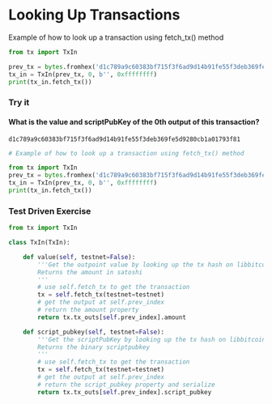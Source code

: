 
# Looking Up Transactions

Example of how to look up a transaction using fetch_tx() method

```python
from tx import TxIn

prev_tx = bytes.fromhex('d1c789a9c60383bf715f3f6ad9d14b91fe55f3deb369fe5d9280cb1a01793f81') 
tx_in = TxIn(prev_tx, 0, b'', 0xffffffff)
print(tx_in.fetch_tx())
```

### Try it


#### What is the value and scriptPubKey of the 0th output of this transaction?
```
d1c789a9c60383bf715f3f6ad9d14b91fe55f3deb369fe5d9280cb1a01793f81
```


```python
# Example of how to look up a transaction using fetch_tx() method

from tx import TxIn
prev_tx = bytes.fromhex('d1c789a9c60383bf715f3f6ad9d14b91fe55f3deb369fe5d9280cb1a01793f81') 
tx_in = TxIn(prev_tx, 0, b'', 0xffffffff)
print(tx_in.fetch_tx())
```

### Test Driven Exercise


```python
from tx import TxIn

class TxIn(TxIn):

    def value(self, testnet=False):
        '''Get the outpoint value by looking up the tx hash on libbitcoin server
        Returns the amount in satoshi
        '''
        # use self.fetch_tx to get the transaction
        tx = self.fetch_tx(testnet=testnet)
        # get the output at self.prev_index
        # return the amount property
        return tx.tx_outs[self.prev_index].amount

    def script_pubkey(self, testnet=False):
        '''Get the scriptPubKey by looking up the tx hash on libbitcoin server
        Returns the binary scriptpubkey
        '''
        # use self.fetch_tx to get the transaction
        tx = self.fetch_tx(testnet=testnet)
        # get the output at self.prev_index
        # return the script_pubkey property and serialize
        return tx.tx_outs[self.prev_index].script_pubkey
```
